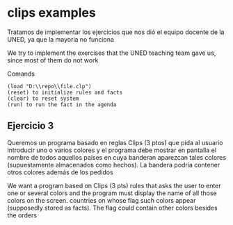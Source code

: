 # clips examples
Tratamos de implementar los ejercicios que nos dió el equipo docente de la UNED, ya que la mayoria no funciona

We try to implement the exercises that the UNED teaching team gave us, since most of them do not work



Comands
```
(load "D:\\repo\\file.clp")
(reset) to initialize rules and facts
(clear) to reset system
(run) to run the fact in the agenda
```

## Ejercicio 3
Queremos un programa basado en reglas Clips (3 ptos) que pida al usuario introducir
uno o varios colores y el programa debe mostrar en pantalla el nombre de todos aquellos
países en cuya banderan aparezcan tales colores (supuestamente almacenados como hechos).
La bandera podría contener otros colores además de los pedidos


We want a program based on Clips (3 pts) rules that asks the user to enter
one or several colors and the program must display the name of all those colors on the screen.
countries on whose flag such colors appear (supposedly stored as facts).
The flag could contain other colors besides the orders

